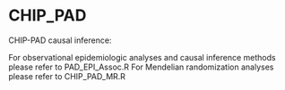 # CHIP_PAD
CHIP-PAD causal inference: 

For observational epidemiologic analyses and causal inference methods please refer to PAD_EPI_Assoc.R
For Mendelian randomization analyses please refer to CHIP_PAD_MR.R 
